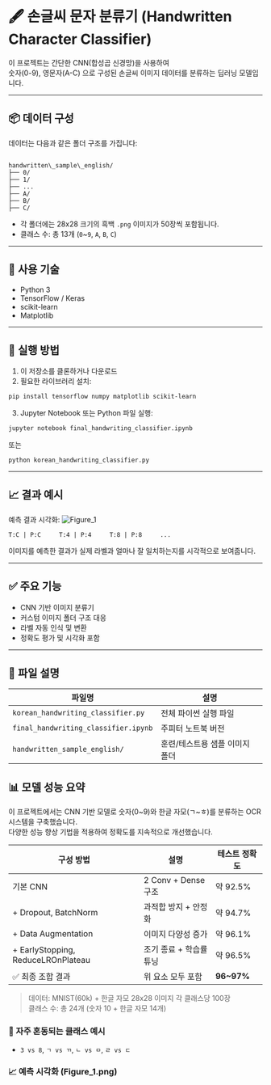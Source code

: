 # 🖋️ 손글씨 문자 분류기 (Handwritten Character Classifier)

이 프로젝트는 간단한 CNN(합성곱 신경망)을 사용하여  
숫자(0-9), 영문자(A-C) 으로 구성된 손글씨 이미지 데이터를 분류하는 딥러닝 모델입니다.

---

## 📦 데이터 구성

데이터는 다음과 같은 폴더 구조를 가집니다:


```

handwritten\_sample\_english/
├── 0/
├── 1/
├── ...
├── A/
├── B/
├── C/

````

- 각 폴더에는 28x28 크기의 흑백 `.png` 이미지가 50장씩 포함됩니다.
- 클래스 수: 총 13개 (`0`~`9`, `A`, `B`, `C`)

---

## 🧠 사용 기술

- Python 3
- TensorFlow / Keras
- scikit-learn
- Matplotlib

---

## 🚀 실행 방법

1. 이 저장소를 클론하거나 다운로드
2. 필요한 라이브러리 설치:

```bash
pip install tensorflow numpy matplotlib scikit-learn
````

3. Jupyter Notebook 또는 Python 파일 실행:

```bash
jupyter notebook final_handwriting_classifier.ipynb
```

또는

```bash
python korean_handwriting_classifier.py
```

---

## 📈 결과 예시

예측 결과 시각화:
![Figure_1](https://github.com/user-attachments/assets/f8afe948-964f-48d9-9720-ef9b440f62e0)

```
T:C | P:C     T:4 | P:4     T:8 | P:8     ...
```

이미지를 예측한 결과가 실제 라벨과 얼마나 잘 일치하는지를 시각적으로 보여줍니다.

---

## ✅ 주요 기능

* CNN 기반 이미지 분류기
* 커스텀 이미지 폴더 구조 대응
* 라벨 자동 인식 및 변환
* 정확도 평가 및 시각화 포함

---

## 📂 파일 설명

| 파일명                                  | 설명                |
| ------------------------------------ | ----------------- |
| `korean_handwriting_classifier.py`   | 전체 파이썬 실행 파일      |
| `final_handwriting_classifier.ipynb` | 주피터 노트북 버전        |
| `handwritten_sample_english/`        | 훈련/테스트용 샘플 이미지 폴더 |




## 📊 모델 성능 요약

이 프로젝트에서는 CNN 기반 모델로 숫자(0~9)와 한글 자모(ㄱ~ㅎ)를 분류하는 OCR 시스템을 구축했습니다.  
다양한 성능 향상 기법을 적용하여 정확도를 지속적으로 개선했습니다.

| 구성 방법 | 설명 | 테스트 정확도 |
|-----------|------|----------------|
| 기본 CNN | 2 Conv + Dense 구조 | 약 92.5% |
| + Dropout, BatchNorm | 과적합 방지 + 안정화 | 약 94.7% |
| + Data Augmentation | 이미지 다양성 증가 | 약 96.1% |
| + EarlyStopping, ReduceLROnPlateau | 조기 종료 + 학습률 튜닝 | 약 96.5% |
| ✅ 최종 조합 결과 | 위 요소 모두 포함 | **96~97%** |

> 데이터: MNIST(60k) + 한글 자모 28x28 이미지 각 클래스당 100장  
> 클래스 수: 총 24개 (숫자 10 + 한글 자모 14개)

### 🎯 자주 혼동되는 클래스 예시
- `3 vs 8`, `ㄱ vs ㄲ`, `ㄴ vs ㅁ`, `ㄹ vs ㄷ`

### 📈 예측 시각화 (Figure_1.png)
